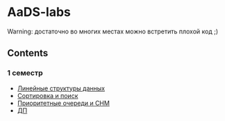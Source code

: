 # AaDS-labs

Warning: достаточно во многих местах можно встретить плохой код ;)

## Contents
### 1 семестр
* [Линейные структуры данных](1-semester/01-lab-linear)
* [Сортировка и поиск](1-semester/02-lab-sort)
* [Приоритетные очереди и СНМ](1-semester/03-lab-heap-dsu)
* [ДП](1-semester/04-lab-dp)
